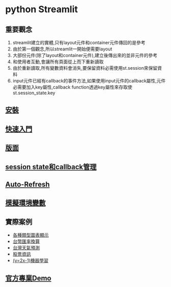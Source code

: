 # python Streamlit
## 重要觀念
1. streamlit建立的實體,只有layout元件和container元件傳回的是參考
2. 由於第一個觀念,所以streamlit一開始便需要layout
3. 大部份元件(除了layout和container元件),建立後傳出來的並非元件的參考
4. 和使用者互動,會讓所有頁面從上而下重新讀取
5. 由於重新讀取,所有變數資料會消失,要保留資料必需使用st.session來保留資料
6. input元件已經有callback的事件方法,如果使用input元件的callback屬性,元件必需要加入key屬性,callback function透過key屬性來存取使st.session_state.key

## [安裝](./安裝和執行)
## [快速入門](./快速入門/)
## [版面](./版面)
## [session state和callback管理](./session_state_manager)
## [Auto-Refresh](./autorefresh)
## [模擬環境變數](./模擬環境變數)
## 實際案例
- [各種類型圖表顯示](./實際案例/student_scores/)
- [台幣匯率換算](./實際案例/exchange_rate/)
- [台灣天氣預測](./實際案例/taiwan_weather/)
- [股票資訊](./實際案例/finance/)
- [(y=2x-1)機器學習](./實際案例/tansorflow1/)
## [官方專業Demo](https://github.com/streamlit)